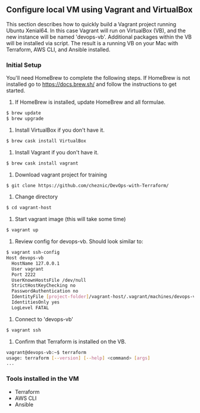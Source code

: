 ## Configure local VM using Vagrant and VirtualBox
This section describes how to quickly build a Vagrant project running Ubuntu Xenial64.  In this case Vagrant will run on VirtualBox (VB), and the new instance will be named 'devops-vb'.  Additional packages within the VB will be installed via script.  The result is a running VB on your Mac with Terraform, AWS CLI, and Ansible installed.

### Initial Setup
You'll need HomeBrew to complete the following steps.  If HomeBrew is not installed go to <https://docs.brew.sh/> and follow the instructions to get started.

1. If HomeBrew is installed, update HomeBrew and all formulae.
```bash
$ brew update
$ brew upgrade
```
1. Install VirtualBox if you don't have it.
```bash
$ brew cask install VirtualBox
```
1. Install Vagrant if you don't have it.
```bash
$ brew cask install vagrant
```
1. Download vagrant project for training
```bash
$ git clone https://github.com/cheznic/DevOps-with-Terraform/
```
1. Change directory
```bash
$ cd vagrant-host
```
1. Start vagrant image (this will take some time)
```bash
$ vagrant up
```

1. Review config for devops-vb.  Should look similar to:
```bash
$ vagrant ssh-config
Host devops-vb
  HostName 127.0.0.1
  User vagrant
  Port 2222
  UserKnownHostsFile /dev/null
  StrictHostKeyChecking no
  PasswordAuthentication no
  IdentityFile [project-folder]/vagrant-host/.vagrant/machines/devops-vb/virtualbox/private_key
  IdentitiesOnly yes
  LogLevel FATAL
```

1. Connect to 'devops-vb'
```bash
$ vagrant ssh
```

1. Confirm that Terraform is installed on the VB.
```bash
vagrant@devops-vb:~$ terraform
usage: terraform [--version] [--help] <command> [args]
...
```


### Tools installed in the VM
- Terraform
- AWS CLI
- Ansible
